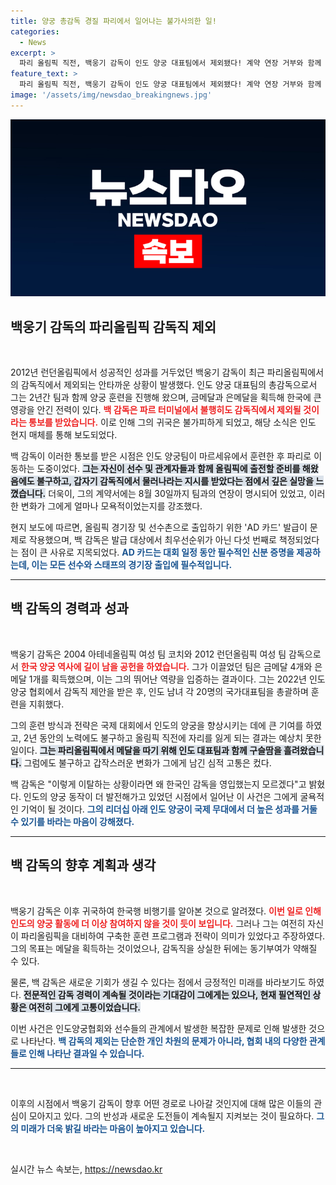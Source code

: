 ```yaml
---
title: 양궁 총감독 경질 파리에서 일어나는 불가사의한 일!
categories:
  - News
excerpt: >
  파리 올림픽 직전, 백웅기 감독이 인도 양궁 대표팀에서 제외됐다! 계약 연장 거부와 함께 굴욕의 백 감독, 선수 훈련의 중요성은 어디로? 자세한 뒷이야기를 전합니다!
feature_text: >
  파리 올림픽 직전, 백웅기 감독이 인도 양궁 대표팀에서 제외됐다! 계약 연장 거부와 함께 굴욕의 백 감독, 선수 훈련의 중요성은 어디로? 자세한 뒷이야기를 전합니다!
image: '/assets/img/newsdao_breakingnews.jpg'
---
```


<p><img src="/assets/img/newsdao_breakingnews.jpg" alt="koreaapp 속보" /></p>

<h2 data-ke-size="size26">백웅기 감독의 파리올림픽 감독직 제외</h2>

<p data-ke-size="size16">&nbsp;</p>

<p data-ke-size="size16">2012년 런던올림픽에서 성공적인 성과를 거두었던 백웅기 감독이 최근 파리올림픽에서의 감독직에서 제외되는 안타까운 상황이 발생했다. 인도 양궁 대표팀의 총감독으로서 그는 2년간 팀과 함께 양궁 훈련을 진행해 왔으며, 금메달과 은메달을 획득해 한국에 큰 영광을 안긴 전력이 있다. <b><span style="color: #ee2323;">백 감독은 파르 터미널에서 불행히도 감독직에서 제외될 것이라는 통보를 받았습니다.</span></b> 이로 인해 그의 귀국은 불가피하게 되었고, 해당 소식은 인도 현지 매체를 통해 보도되었다.</p>

<p data-ke-size="size16">백 감독이 이러한 통보를 받은 시점은 인도 양궁팀이 마르세유에서 훈련한 후 파리로 이동하는 도중이었다. <b><span style="background-color: #21538527;">그는 자신이 선수 및 관계자들과 함께 올림픽에 출전할 준비를 해왔음에도 불구하고, 갑자기 감독직에서 물러나라는 지시를 받았다는 점에서 깊은 실망을 느꼈습니다.</span></b> 더욱이, 그의 계약서에는 8월 30일까지 팀과의 연장이 명시되어 있었고, 이러한 변화가 그에게 얼마나 모욕적이었는지를 강조했다.</p>

<p data-ke-size="size16">현지 보도에 따르면, 올림픽 경기장 및 선수촌으로 출입하기 위한 'AD 카드' 발급이 문제로 작용했으며, 백 감독은 발급 대상에서 최우선순위가 아닌 다섯 번째로 책정되었다는 점이 큰 사유로 지목되었다. <b><span style="color: #1a5490;">AD 카드는 대회 일정 동안 필수적인 신분 증명을 제공하는데, 이는 모든 선수와 스태프의 경기장 출입에 필수적입니다.</span></b></p>

<hr />

<h2 data-ke-size="size26">백 감독의 경력과 성과</h2>

<p data-ke-size="size16">&nbsp;</p>

<p data-ke-size="size16">백웅기 감독은 2004 아테네올림픽 여성 팀 코치와 2012 런던올림픽 여성 팀 감독으로서 <b><span style="color: #ee2323;">한국 양궁 역사에 길이 남을 공헌을 하였습니다.</span></b> 그가 이끌었던 팀은 금메달 4개와 은메달 1개를 획득했으며, 이는 그의 뛰어난 역량을 입증하는 결과이다. 그는 2022년 인도양궁 협회에서 감독직 제안을 받은 후, 인도 남녀 각 20명의 국가대표팀을 총괄하며 훈련을 지휘했다.</p>

<p data-ke-size="size16">그의 훈련 방식과 전략은 국제 대회에서 인도의 양궁을 향상시키는 데에 큰 기여를 하였고, 2년 동안의 노력에도 불구하고 올림픽 직전에 자리를 잃게 되는 결과는 예상치 못한 일이다. <b><span style="background-color: #21538527;">그는 파리올림픽에서 메달을 따기 위해 인도 대표팀과 함께 구슬땀을 흘려왔습니다.</span></b> 그럼에도 불구하고 갑작스러운 변화가 그에게 남긴 심적 고통은 컸다.</p>

<p data-ke-size="size16">백 감독은 "이렇게 이탈하는 상황이라면 왜 한국인 감독을 영입했는지 모르겠다"고 밝혔다. 인도의 양궁 동작이 더 발전해가고 있었던 시점에서 일어난 이 사건은 그에게 굴욕적인 기억이 될 것이다. <b><span style="color: #1a5490;">그의 리더십 아래 인도 양궁이 국제 무대에서 더 높은 성과를 거둘 수 있기를 바라는 마음이 강해졌다.</span></b></p>

<hr />

<h2 data-ke-size="size26">백 감독의 향후 계획과 생각</h2>

<p data-ke-size="size16">&nbsp;</p>

<p data-ke-size="size16">백웅기 감독은 이후 귀국하여 한국행 비행기를 알아본 것으로 알려졌다. <b><span style="color: #ee2323;">이번 일로 인해 인도의 양궁 활동에 더 이상 참여하지 않을 것이 듯이 보입니다.</span></b> 그러나 그는 여전히 자신이 파리올림픽을 대비하여 구축한 훈련 프로그램과 전략이 의미가 있었다고 주장하였다. 그의 목표는 메달을 획득하는 것이었으나, 감독직을 상실한 뒤에는 동기부여가 약해질 수 있다.</p>

<p data-ke-size="size16">물론, 백 감독은 새로운 기회가 생길 수 있다는 점에서 긍정적인 미래를 바라보기도 하였다. <b><span style="background-color: #21538527;">전문적인 감독 경력이 계속될 것이라는 기대감이 그에게는 있으나, 현재 필연적인 상황은 여전히 그에게 고통이었습니다.</span></b></p>

<p data-ke-size="size16">이번 사건은 인도양궁협회와 선수들의 관계에서 발생한 복잡한 문제로 인해 발생한 것으로 나타난다. <b><span style="color: #1a5490;">백 감독의 제외는 단순한 개인 차원의 문제가 아니라, 협회 내의 다양한 관계들로 인해 나타난 결과일 수 있습니다.</span></b></p>

<hr />

<p data-ke-size="size16">&nbsp;</p>

<p data-ke-size="size16">이후의 시점에서 백웅기 감독이 향후 어떤 경로로 나아갈 것인지에 대해 많은 이들의 관심이 모아지고 있다. 그의 반성과 새로운 도전들이 계속될지 지켜보는 것이 필요하다. <b><span style="color: #1a5490;">그의 미래가 더욱 밝길 바라는 마음이 높아지고 있습니다.</span></b></p>

<p data-ke-size="size16">&nbsp;</p>
실시간 뉴스 속보는, <a href="https://newsdao.kr" rel="dofollow">https://newsdao.kr</a>


